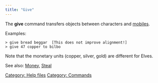 ```yaml
---
title: "Give"
---
```


The **give** command transfers objects between characters and
[mobiles](mobile "wikilink").

Examples:

`> give bread beggar  [This does not improve alignment!]`
`> give 47 copper to bilbo`

Note that the monetary units (copper, silver, gold) are different for
Elves.

See also: [Money](Money "wikilink"), [Steal](Steal "wikilink")

[Category: Help files](Category:_Help_files "wikilink") [Category:
Commands](Category:_Commands "wikilink")